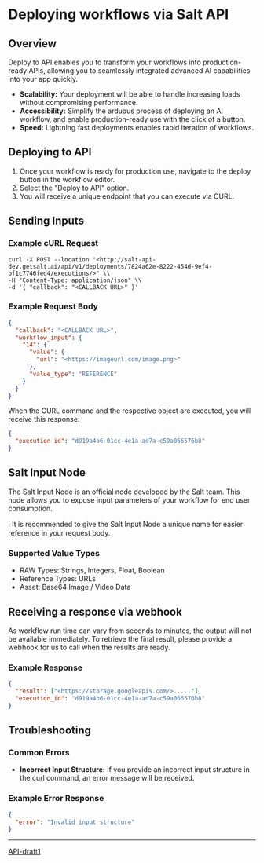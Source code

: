 # Deploying workflows via Salt API

## Overview

Deploy to API enables you to transform your workflows into production-ready APIs, allowing you to seamlessly integrated advanced AI capabilities into your app quickly.

- **Scalability:** Your deployment will be able to handle increasing loads without compromising performance.
- **Accessibility:** Simplify the arduous process of deploying an AI workflow, and enable production-ready use with the click of a button.
- **Speed:** Lightning fast deployments enables rapid iteration of workflows.

## Deploying to API

1. Once your workflow is ready for production use, navigate to the deploy button in the workflow editor.
2. Select the "Deploy to API" option.
3. You will receive a unique endpoint that you can execute via CURL.

## Sending Inputs

### Example cURL Request

```
curl -X POST --location "<http://salt-api-dev.getsalt.ai/api/v1/deployments/7824a62e-8222-454d-9ef4-bf1c7746fed4/executions/>" \\
-H "Content-Type: application/json" \\
-d '{ "callback": "<CALLBACK URL>" }'
```

### Example Request Body

```json
{
  "callback": "<CALLBACK URL>",
  "workflow_input": {
    "14": {
      "value": {
        "url": "<https://imageurl.com/image.png>"
      },
      "value_type": "REFERENCE"
    }
  }
}
```

When the CURL command and the respective object are executed, you will receive this response:

```json
{
  "execution_id": "d919a4b6-01cc-4e1a-ad7a-c59a066576b8"
}
```

## Salt Input Node

The Salt Input Node is an official node developed by the Salt team. This node allows you to expose input parameters of your workflow for end user consumption.

<aside>
ℹ️ It is recommended to give the Salt Input Node a unique name for easier reference in your request body.

</aside>

### Supported Value Types

- RAW Types: Strings, Integers, Float, Boolean
- Reference Types: URLs
- Asset: Base64 Image / Video Data

## Receiving a response via webhook

As workflow run time can vary from seconds to minutes, the output will not be available immediately. To retrieve the final result, please provide a webhook for us to call when the results are ready.

### Example Response

```json
{
  "result": ["<https://storage.googleapis.com/>....."],
  "execution_id": "d919a4b6-01cc-4e1a-ad7a-c59a066576b8"
}
```

## Troubleshooting

### Common Errors

- **Incorrect Input Structure:** If you provide an incorrect input structure in the curl command, an error message will be received.

### Example Error Response

```json
{
  "error": "Invalid input structure"
}
```

---

[API-draft1](https://www.notion.so/API-draft1-8e7e8ca522264238962c4d7e8285119c?pvs=21)
